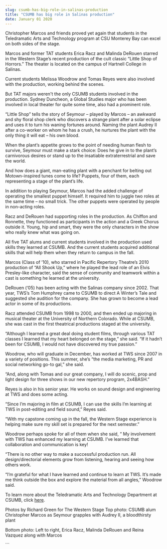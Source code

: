 ```yaml
---
slug: csumb-has-big-role-in-salinas-production
title: "CSUMB has big role in Salinas production"
date: January 01 2020
---
```


 
<p>
  Christopher Marcos and friends proved yet again that students in the
  Teledramatic Arts and Technology program at CSU Monterey Bay can excel on both
  sides of the stage.
</p>
<p>
  Marcos and former TAT students Erica Racz and Malinda DeRouen starred in the
  Western Stage’s recent production of the cult classic “Little Shop of
  Horrors.” The theater is located on the campus of Hartnell College in Salinas.
</p>
<p>
  Current students Melissa Woodrow and Tomas Reyes were also involved with the
  production, working behind the scenes.
</p>
<p>
  But TAT majors weren't the only CSUMB students involved in the production.
  Sydney Duncheon, a Global Studies major who has been involved in local theater
  for quite some time, also had a prominent role.
</p>
<p>
  “Little Shop” tells the story of Seymour – played by Marcos – an awkward and
  shy floral shop clerk who discovers a strange plant after a solar eclipse and
  uses it to turn his waning fortunes around. Naming the plant Audrey II after a
  co-worker on whom he has a crush, he nurtures the plant with the only thing it
  will eat – his own blood.
</p>
<p>
  When the plant’s appetite grows to the point of needing human flesh to
  survive, Seymour must make a stark choice: Does he give in to the plant’s
  carnivorous desires or stand up to the insatiable extraterrestrial and save
  the world.
</p>
<p>
  And how does a giant, man-eating plant with a penchant for belting out
  Motown-inspired tunes come to life? Puppets, four of them, each representing a
  stage of the plant’s life.
</p>
<p>
  In addition to playing Seymour, Marcos had the added challenge of operating
  the smallest puppet himself. It required him to juggle two roles at the same
  time – no small trick. The other puppets were operated by people in non-acting
  roles.
</p>
<p>
  Racz and DeRouen had supporting roles in the production. As Chiffon and
  Ronnette, they functioned as participants in the action and a Greek Chorus
  outside it. Young, hip and smart, they were the only characters in the show
  who really knew what was going on.
</p>
<p>
  All five TAT alums and current students involved in the production used skills
  they learned at CSUMB. And the current students acquired additional skills
  that will help them when they return to campus in the fall.
</p>
<p>
  Marcos (Class of ’10), who starred in Pacific Repertory Theatre’s 2010
  production of “All Shook Up,” where he played the lead role of an Elvis
  Presley-like character, said the sense of community and teamwork within a cast
  is something he learned at the university.
</p>
<p>
  DeRouen (‘05) has been acting with the Salinas company since 2002. That year,
  TWS’s Tom Humphrey came to CSUMB to direct A Winter’s Tale and suggested she
  audition for the company. She has grown to become a lead actor in some of its
  productions.
</p>
<p>
  Racz attended CSUMB from 1998 to 2000, and then ended up majoring in musical
  theater at the University of Northern Colorado. While at CSUMB, she was cast
  in the first theatrical productions staged at the university.
</p>
<p>
  “Although I learned a great deal doing student films, through various TAT
  classes I learned that my heart belonged on the stage,” she said. “If it
  hadn’t been for CSUMB, I would not have discovered my true passion.”
</p>
<p>
  Woodrow, who will graduate in December, has worked at TWS since 2007 in a
  variety of positions. This summer, she’s “the media marketing, PR and social
  networking go-to gal,” she said.
</p>
<p>
  “And, along with Tomas and our great company, I will do scenic, prop and light
  design for three shows in our new repertory program, 2x4BASH.”
</p>
<p>
  Reyes is also in his senior year. He works on sound design and engineering at
  TWS and does some acting.
</p>
<p>
  “Since I’m majoring in film at CSUMB, I can use the skills I’m learning at TWS
  in post-editing and field sound,” Reyes said.
</p>
<p>
  “With my capstone coming up in the fall, the Western Stage experience is
  helping make sure my skill set is prepared for the next semester.”
</p>
<p>
  Woodrow perhaps spoke for all of them when she said, “ My involvement with TWS
  has enhanced my learning at CSUMB. I’ve learned that collaboration and
  communication is key!
</p>
<p>
  “There is no other way to make a successful production run. All
  design/directorial elements grow from listening, hearing and seeing how others
  work.
</p>
<p>
  “I’m grateful for what I have learned and continue to learn at TWS. It’s made
  me think outside the box and explore the material from all angles,” Woodrow
  said.
</p>
<p>
  To learn more about the Teledramatic Arts and Technology Department at CSUMB,
  click <a href="https://csumb.edu/tat">here</a>.
</p>
<p>
  Photos by Richard Green for The Western Stage Top photo: CSUMB alum
  Christopher Marcos as Seymour grapples with Audrey II, a bloodthirsty plant
</p>
<p>
  Bottom photo: Left to right, Erica Racz, Malinda DeRouen and Reina Vazquez
  along with Marcos
</p>
```
